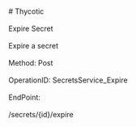 <br>#     Thycotic</br>
<br>Expire Secret</br>
<br>Expire a secret</br>
<br>Method: Post</br>
<br>OperationID: SecretsService_Expire</br>
<br>EndPoint:</br>
<br>/secrets/{id}/expire</br>
